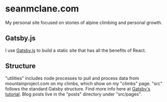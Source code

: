 # seanmclane.com

My personal site focused on stories of alpine climbing and personal growth.

## Gatsby.js

I use [Gatsby.js](https://github.com/gatsbyjs/gatsby) to build a static site that has all the benefits of React.

## Structure

"utilities" includes node processes to pull and process data from mountainproject.com on my climbs, which show on my "climbs" page. "src" follows the standard Gatsby structure. Find more info here at [Gatsby's tutorial](https://www.gatsbyjs.org/tutorial/). Blog posts live in the "posts" directory under "src/pages".